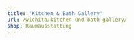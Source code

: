 ```yaml
---
title: "Kitchen & Bath Gallery"
url: /wichita/kitchen-und-bath-gallery/
shop: Raumausstattung
---
```

